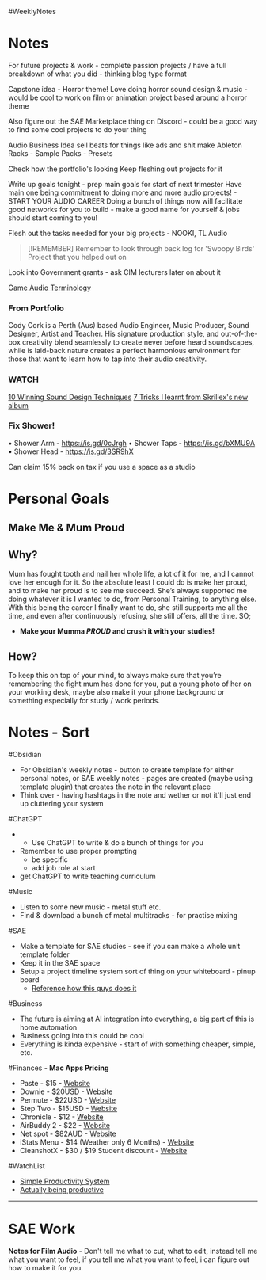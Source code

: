 #WeeklyNotes 
# Notes
For future projects & work - complete passion projects / have a full breakdown of what you did - thinking blog type format

Capstone idea - Horror theme! 
	Love doing horror sound design & music - would be cool to work on film or animation project based around a horror theme

Also figure out the SAE Marketplace thing on Discord - could be a good way to find some cool projects to do your thing

Audio Business Idea
	sell beats for things like ads and shit
	make Ableton Racks - Sample Packs - Presets

Check how the portfolio's looking
	Keep fleshing out projects for it 

Write up goals tonight - prep main goals for start of next trimester
	Have main one being commitment to doing more and more audio projects! - START YOUR AUDIO CAREER
	Doing a bunch of things now will facilitate good networks for you to build - make a good name for yourself & jobs should start coming to you!

Flesh out the tasks needed for your big projects - NOOKI, TL Audio

> [!REMEMBER]
> Remember to look through back log for 'Swoopy Birds' Project that you helped out on

Look into Government grants - ask CIM lecturers later on about it

[Game Audio Terminology](https://docs.google.com/spreadsheets/d/1M9oc1j5T07uco00vS3qzADQb5A_2AzTGNUi2hbac074/edit#gid=641957105)

### From Portfolio
Cody Cork is a Perth (Aus) based Audio Engineer, Music Producer, Sound Designer, Artist and Teacher. His signature production style, and out-of-the-box creativity blend seamlessly to create never before heard soundscapes, while is laid-back nature creates a perfect harmonious environment for those that want to learn how to tap into their audio creativity.

### WATCH
[10 Winning Sound Design Techniques](https://www.youtube.com/watch?v=q8KumhsjLiI)
[7 Tricks I learnt from Skrillex's new album](https://www.youtube.com/watch?v=PonAErkaIjk)

### Fix Shower!
• Shower Arm - https://is.gd/0cJrgh
• Shower Taps - https://is.gd/bXMU9A
• Shower Head - https://is.gd/3SR9hX


Can claim 15% back on tax if you use a space as a studio

# Personal Goals
## Make Me & Mum Proud
## Why?
Mum has fought tooth and nail her whole life, a lot of it for me, and I cannot love her enough for it. So the absolute least I could do is make her proud, and to make her proud is to see me succeed. She’s always supported me doing whatever it is I wanted to do, from Personal Training, to anything else. With this being the career I finally want to do, she still supports me all the time, and even after continuously refusing, she still offers, all the time. SO;

- **Make your Mumma *PROUD* and crush it with your studies!**

## How?
To keep this on top of your mind, to always make sure that you’re remembering the fight mum has done for you, put a young photo of her on your working desk, maybe also make it your phone background or something especially for study / work periods.
# Notes - Sort

#Obsidian 
- For Obsidian's weekly notes - button to create template for either personal notes, or SAE weekly notes - pages are created (maybe using template plugin) that creates the note in the relevant place
- Think over - having hashtags in the note and wether or not it'll just end up cluttering your system

#ChatGPT 
- - Use ChatGPT to write & do a bunch of things for you
- Remember to use proper prompting
	- be specific
	- add job role at start
- get ChatGPT to write teaching curriculum 

#Music
- Listen to some new music - metal stuff etc.
- Find & download a bunch of metal multitracks - for practise mixing

#SAE 
- Make a template for SAE studies - see if you can make a whole unit template folder
- Keep it in the SAE space
- Setup a project timeline system sort of thing on your whiteboard - pinup board
	- [Reference how this guys does it](https://www.youtube.com/watch?v=jUEfWLQrTOk)

#Business
- The future is aiming at AI integration into everything, a big part of this is home automation
- Business going into this could be cool 
- Everything is kinda expensive - start of with something cheaper, simple, etc.

#Finances - **Mac Apps Pricing**
- Paste - $15 - [Website](https://pasteapp.io/help)
- Downie - $20USD - [Website](https://software.charliemonroe.net/downie/#pricing)
- Permute - $22USD - [Website](https://software.charliemonroe.net/permute/)
- Step Two - $15USD - [Website](https://steptwo.app)
- Chronicle - $12 - [Website](https://chronicleapp.com)
- AirBuddy 2 - $22 - [Website](https://v2.airbuddy.app)
- Net spot - $82AUD - [Website](https://www.netspotapp.com)
- iStats Menu - $14 (Weather only 6 Months) - [Website](https://bjango.com/mac/istatmenus/)
- CleanshotX - $30 / $19 Student discount - [Website](https://cleanshot.com/pricing)

#WatchList
- [Simple Productivity System](https://www.youtube.com/watch?v=BtiQvhQF8IA&feature=share)
- [Actually being productive](https://www.youtube.com/watch?v=jUEfWLQrTOk)

---
# SAE Work
**Notes for Film Audio** - Don't tell me what to cut, what to edit, instead tell me what you want to feel, if you tell me what you want to feel, i can figure out how to make it for you.

